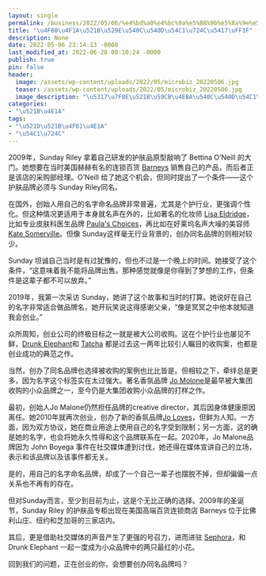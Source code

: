 ```yaml
---
layout: single
permalink: /business/2022/05/06/%e4%bd%a0%e4%bc%9a%e5%88%9b%e5%8a%9e%e5%90%8c%e5%90%8d%e5%93%81%e7%89%8c%e5%90%97%ef%bc%9f/
title: "\u4F60\u4F1A\u521B\u529E\u540C\u540D\u54C1\u724C\u5417\uFF1F"
description: None
date: 2022-05-06 23:14:13 -0000
last_modified_at: 2022-06-28 00:10:24 -0000
publish: true
pin: false
header:
  image: /assets/wp-content/uploads/2022/05/microbiz_20220506.jpg
  teaser: /assets/wp-content/uploads/2022/05/microbiz_20220506.jpg
  image_description: "\u5317\u7F8E\u521B\u59CB\u4EBA\u540C\u540D\u54C1\u724C\u6545\u4E8B"
categories:
- "\u521B\u4E1A"
tags:
- "\u521D\u521B\u4F01\u4E1A"
- "\u54C1\u724C"
---
```

2009年，Sunday Riley 拿着自己研发的护肤品原型敲响了 Bettina O’Neill 的大门。她想要在当时美国赫赫有名的连锁百货 [Barneys](https://www.barneys.com) 销售自己的产品，而后者正是该店的采购部经理。O’Neill 给了她这个机会，但同时提出了一个条件——这个护肤品牌必须与 Sunday Riley同名。

在国外，创始人用自己的名字命名品牌非常普遍，尤其是个护行业，更强调个性化。但这种情况更适用于本身就名声在外的，比如著名的化妆师 [Lisa Eldridge](https://www.lisaeldridge.com)，比如专业皮肤科医生品牌 [Paula's Choices](https://www.paulaschoice.com)，再比如在好莱坞名声大噪的美容师 [Kate Somerville](https://www.katesomerville.com)。但像 Sunday这样毫无行业背景的，创办同名品牌的则相对较少。

Sunday 坦诚自己当时是有过犹豫的，但也不过是一个晚上的时间。她接受了这个条件，“这意味着我不能将品牌出售。那种感觉就像是你得到了梦想的工作，但条件是这辈子都不可以放弃。”

2019年，我第一次采访 Sunday，她讲了这个故事和当时的打算。她说好在自己的名字非常适合做品牌名，她开玩笑说这得感谢父亲，“像是冥冥之中他本就知道我会创业。”

众所周知，创业公司的终极目标之一就是被大公司收购。这在个护行业也屡见不鲜，[Drunk Elephant](https://www.drunkelephant.com)和 [Tatcha](https://www.tatcha.com) 都是过去这一两年比较引人瞩目的收购案，也都是创业成功的典范之作。

当然，创办了同名品牌也选择被收购的案例也比比皆是。但相较之下，牵绊总是更多，因为名字这个标签实在太过强大。著名香氛品牌 [Jo Molone](https://www.jomalone.ca)是最早被大集团收购的小众品牌之一，至今仍是大集团收购小众品牌的打样之作。

最初，创始人Jo Malone仍然担任品牌的creative director，其后因身体健康原因离任。她2010年就再次创业，创办了新的香氛品牌[Jo Loves](https://www.joloves.com)，但鲜为人知。一方面，因为双方协议，她在商业用途上使用自己的名字受到限制；另一方面，这的确是她的名字，也会将她永久性得和这个品牌联系在一起。2020年，Jo Malone品牌因为 John Boyega 事件在社交媒体遭到讨伐，她还得在媒体宣讲自己的立场，表示和该品牌以及该事件都无关。

是的，用自己的名字命名品牌，却成了一个自己一辈子也摆脱不掉，但却偏偏一点关系也不再有的存在。

但对Sunday而言，至少到目前为止，这是个无比正确的选择。2009年的圣诞节，Sunday Riley 的护肤品专柜出现在美国高端百货连锁商店 Barneys 位于比佛利山庄、纽约和芝加哥的三家店内。

其后，更是借助社交媒体的声音产生了更强的号召力，进而进驻 [Sephora](https://www.sephora.com)，和 Drunk Elephant 一起一度成为小众品牌中的两只最红的小花。

回到我们的问题，正在创业的你，会想要创办同名品牌吗？
